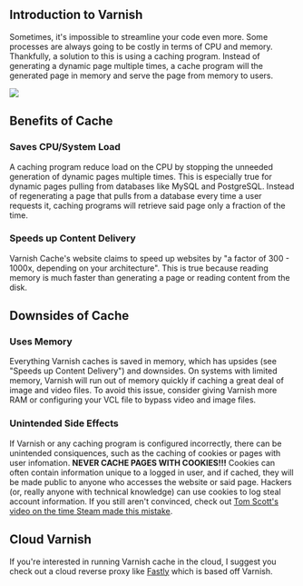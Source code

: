 ## Introduction to Varnish

Sometimes, it's impossible to streamline your code even more. Some processes are always going to be costly in terms of CPU and memory. Thankfully, a solution to this is using a caching program. Instead of generating a dynamic page multiple times, a cache program will the generated page in memory and serve the page from memory to users.

![](https://i.imgur.com/Rp9hlHm.jpg)

## Benefits of Cache

### Saves CPU/System Load

A caching program reduce load on the CPU by stopping the unneeded generation of dynamic pages multiple times. This is especially true for dynamic pages pulling from databases like MySQL and PostgreSQL. Instead of regenerating a page that pulls from a database every time a user requests it, caching programs will retrieve said page only a fraction of the time.

### Speeds up Content Delivery

Varnish Cache's website claims to speed up websites by "a factor of 300 - 1000x, depending on your architecture". This is true because reading memory is much faster than generating a page or reading content from the disk.

## Downsides of Cache

### Uses Memory

Everything Varnish caches is saved in memory, which has upsides (see "Speeds up Content Delivery") and downsides. On systems with limited memory, Varnish will run out of memory quickly if caching a great deal of image and video files. To avoid this issue, consider giving Varnish more RAM or configuring your VCL file to bypass video and image files.

### Unintended Side Effects <!-- tom scott steam video -->

If Varnish or any caching program is configured incorrectly, there can be unintended consiquences, such as the caching of cookies or pages with user infomation. **NEVER CACHE PAGES WITH COOKIES!!!** Cookies can often contain information unique to a logged in user, and if cached, they will be made public to anyone who accesses the website or said page. Hackers (or, really anyone with technical knowledge) can use cookies to log steal account information. If you still aren't convinced, check out [Tom Scott's video on the time Steam made this mistake](https://youtu.be/dkSslseq9Y8).

## Cloud Varnish

If you're interested in running Varnish cache in the cloud, I suggest you check out a cloud reverse proxy like [Fastly](https://www.fastly.com) which is based off Varnish.
